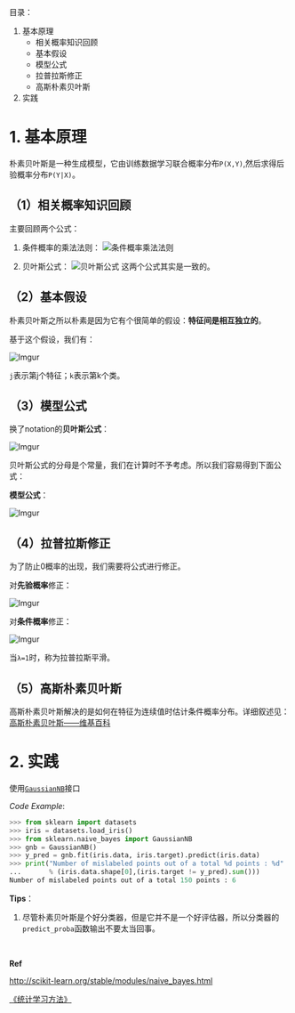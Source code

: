 目录：

1. 基本原理
    - 相关概率知识回顾
    - 基本假设
    - 模型公式
    - 拉普拉斯修正
    - 高斯朴素贝叶斯
2. 实践

# 1. 基本原理
朴素贝叶斯是一种生成模型，它由训练数据学习联合概率分布`P(X,Y)`,然后求得后验概率分布`P(Y|X)`。
## （1）相关概率知识回顾
主要回顾两个公式：

1. 条件概率的乘法法则：
    ![条件概率乘法法则](http://i.imgur.com/lIlDyoS.png)

2. 贝叶斯公式：
    ![贝叶斯公式](http://i.imgur.com/8uu10jv.png)
这两个公式其实是一致的。
## （2）基本假设
朴素贝叶斯之所以朴素是因为它有个很简单的假设：**特征间是相互独立的**。

基于这个假设，我们有：

![Imgur](http://i.imgur.com/FqvGb2r.png)

`j`表示第j个特征；`k`表示第k个类。

## （3）模型公式
换了notation的**贝叶斯公式**：

![Imgur](http://i.imgur.com/GDvaGgR.png)

贝叶斯公式的分母是个常量，我们在计算时不予考虑。所以我们容易得到下面公式：

**模型公式**：

![Imgur](http://i.imgur.com/21mGvQF.png)

## （4）拉普拉斯修正
为了防止0概率的出现，我们需要将公式进行修正。

对**先验概率**修正：

![Imgur](http://i.imgur.com/AtK5p9e.png)

对**条件概率**修正：

![Imgur](http://i.imgur.com/rqDJZ0I.png)

当`λ=1`时，称为拉普拉斯平滑。
## （5）高斯朴素贝叶斯
高斯朴素贝叶斯解决的是如何在特征为连续值时估计条件概率分布。详细叙述见：
[高斯朴素贝叶斯——维基百科](https://zh.wikipedia.org/wiki/%E6%9C%B4%E7%B4%A0%E8%B4%9D%E5%8F%B6%E6%96%AF%E5%88%86%E7%B1%BB%E5%99%A8#.E9.AB.98.E6.96.AF.E6.9C.B4.E7.B4.A0.E8.B4.9D.E5.8F.B6.E6.96.AF)

# 2. 实践
使用[`GaussianNB`](http://scikit-learn.org/stable/modules/generated/sklearn.naive_bayes.GaussianNB.html#sklearn.naive_bayes.GaussianNB)接口

*Code Example*:
```python
>>> from sklearn import datasets
>>> iris = datasets.load_iris()
>>> from sklearn.naive_bayes import GaussianNB
>>> gnb = GaussianNB()
>>> y_pred = gnb.fit(iris.data, iris.target).predict(iris.data)
>>> print("Number of mislabeled points out of a total %d points : %d"
...       % (iris.data.shape[0],(iris.target != y_pred).sum()))
Number of mislabeled points out of a total 150 points : 6

```

**Tips**：

1. 尽管朴素贝叶斯是个好分类器，但是它并不是一个好评估器，所以分类器的`predict_proba`函数输出不要太当回事。

<br >

**Ref**

http://scikit-learn.org/stable/modules/naive_bayes.html

[《统计学习方法》](https://github.com/wangjiang0624/Note/blob/master/MachineLearning/%E6%9C%B4%E7%B4%A0%E8%B4%9D%E5%8F%B6%E6%96%AF.md)